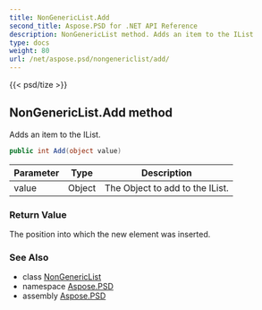 ```yaml
---
title: NonGenericList.Add
second_title: Aspose.PSD for .NET API Reference
description: NonGenericList method. Adds an item to the IList
type: docs
weight: 80
url: /net/aspose.psd/nongenericlist/add/
---
```

{{< psd/tize >}}
## NonGenericList.Add method

Adds an item to the IList.

```csharp
public int Add(object value)
```

| Parameter | Type | Description |
| --- | --- | --- |
| value | Object | The Object to add to the IList. |

### Return Value

The position into which the new element was inserted.

### See Also

* class [NonGenericList](../)
* namespace [Aspose.PSD](../../../aspose.psd/)
* assembly [Aspose.PSD](../../../)


